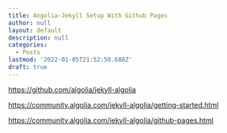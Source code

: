 ```yaml
---
title: Angolia-Jekyll Setup With Github Pages
author: null
layout: default
description: null
categories:
  - Posts
lastmod: '2022-01-05T21:52:50.688Z'
draft: true
---
```


https://github.com/algolia/jekyll-algolia 


https://community.algolia.com/jekyll-algolia/getting-started.html


https://community.algolia.com/jekyll-algolia/github-pages.html
